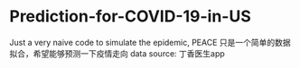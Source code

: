 # Prediction-for-COVID-19-in-US
Just a very naive code to simulate the epidemic, PEACE
只是一个简单的数据拟合，希望能够预测一下疫情走向
data source: 丁香医生app
